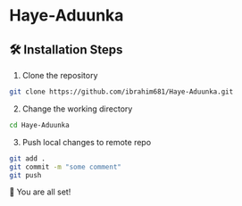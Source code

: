 # Haye-Aduunka

## 🛠️ Installation Steps

1. Clone the repository

```bash
git clone https://github.com/ibrahim681/Haye-Aduunka.git
```

2. Change the working directory

```bash
cd Haye-Aduunka
```

3. Push local changes to remote repo
```bash
git add .
git commit -m "some comment"
git push
```

🌟 You are all set!
